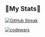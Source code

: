 ## 🔹My Stats🔹
[![GitHub Streak](https://streak-stats.demolab.com?user=KsQRooW&theme=github-dark-blue&hide_border=true&border_radius=5)](https://git.io/streak-stats)

[![codewars](https://www.codewars.com/users/KsQRooW/badges/large)](https://www.codewars.com/users/KsQRooW)
